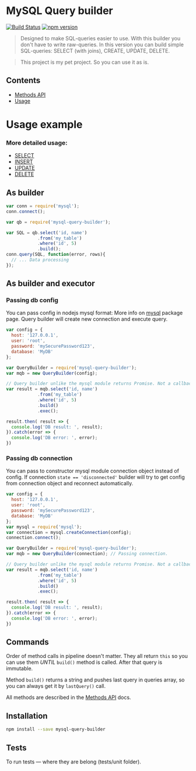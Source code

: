 # MySQL Query builder
[![Build Status](https://travis-ci.org/niklucky/mysql-query-builder.svg?branch=master)](https://travis-ci.org/niklucky/mysql-query-builder)
[![npm version](https://img.shields.io/npm/v/mysql-qb.svg?style=flat-square)](https://www.npmjs.com/package/mysql-qb)

> Designed to make SQL-queries easier to use. With this builder you don't have to write raw-queries.
In this version you can build simple SQL-queries:
SELECT (with joins), CREATE, UPDATE, DELETE.

> This project is my pet project. So you can use it as is.

## Contents
* [Methods API](https://github.com/niklucky/mysql-query-builder/tree/master/docs/METHODS.md)
* [Usage](https://github.com/niklucky/mysql-query-builder/tree/master/docs/USAGE.md)

# Usage example
### More detailed usage:
* [SELECT](https://github.com/niklucky/mysql-query-builder/tree/master/docs/usage/SELECT.md)
* [INSERT](https://github.com/niklucky/mysql-query-builder/tree/master/docs/usage/SELECT.md)
* [UPDATE](https://github.com/niklucky/mysql-query-builder/tree/master/docs/usage/SELECT.md)
* [DELETE](https://github.com/niklucky/mysql-query-builder/tree/master/docs/usage/SELECT.md)

## As builder
```javascript
var conn = require('mysql');
conn.connect();

var qb = require('mysql-query-builder');

var SQL = qb.select('id, name')
            .from('my_table')
            .where('id', 5)
            .build();
conn.query(SQL, function(error, rows){
  // ... Data processing
});
```

## As builder and executor
### Passing db config
You can pass config in nodejs mysql format:
More info on [mysql](https://github.com/niklucky/mysql-query-builder/tree/master/docs/METHODS.md) package page.
Query builder will create new connection and execute query.
```javascript
var config = {
  host: '127.0.0.1',
  user: 'root',
  password: 'mySecurePassword123',
  database: 'MyDB'
};

var QueryBuilder = require('mysql-query-builder');
var mqb = new QueryBuilder(config);

// Query builder unlike the mysql module returns Promise. Not a callback
var result = mqb.select('id, name')
            .from('my_table')
            .where('id', 5)
            .build()
            .exec();

result.then( result => {
  console.log('DB result: ', result);
}).catch(error => {
  console.log('DB error: ', error);
})
```
### Passing db connection
You can pass to constructor mysql module connection object instead of config.
If connection `state == 'disconnected'` builder will try to get config from connection object and reconnect automatically.

```javascript
var config = {
  host: '127.0.0.1',
  user: 'root',
  password: 'mySecurePassword123',
  database: 'MyDB'
};
var mysql = require('mysql');
var connection = mysql.createConnection(config);
connection.connect();

var QueryBuilder = require('mysql-query-builder');
var mqb = new QueryBuilder(connection); // Passing connection.

// Query builder unlike the mysql module returns Promise. Not a callback
var result = mqb.select('id, name')
            .from('my_table')
            .where('id', 5)
            .build()
            .exec();

result.then( result => {
  console.log('DB result: ', result);
}).catch(error => {
  console.log('DB error: ', error);
})
```

## Commands
Order of method calls in pipeline doesn't matter. They all return `this` so you can use them *UNTIL* `build()` method is called. After that query is immutable.

Method `build()` returns a string and pushes last query in queries array, so you can always get it by `lastQuery()` call.

All methods are described in the [Methods API](https://github.com/niklucky/mysql-query-builder/tree/master/docs/METHODS.md) docs.

## Installation
```bash
npm install --save mysql-query-builder
```

## Tests
To run tests — where they are belong (tests/unit folder).
